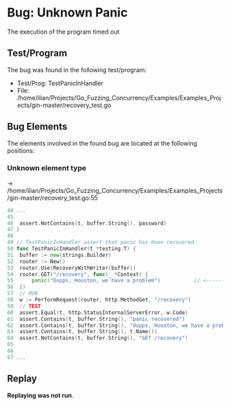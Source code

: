 # Bug: Unknown Panic

The execution of the program timed out

## Test/Program
The bug was found in the following test/program:

- Test/Prog: TestPanicInHandler
- File: /home/ilian/Projects/Go_Fuzzing_Concurrency/Examples/Examples_Projects/gin-master/recovery_test.go

## Bug Elements
The elements involved in the found bug are located at the following positions:

###  Unknown element type
-> /home/ilian/Projects/Go_Fuzzing_Concurrency/Examples/Examples_Projects/gin-master/recovery_test.go:55
```go
44 ...
45 
46 	assert.NotContains(t, buffer.String(), password)
47 }
48 
49 // TestPanicInHandler assert that panic has been recovered.
50 func TestPanicInHandler(t *testing.T) {
51 	buffer := new(strings.Builder)
52 	router := New()
53 	router.Use(RecoveryWithWriter(buffer))
54 	router.GET("/recovery", func(_ *Context) {
55 		panic("Oupps, Houston, we have a problem")           // <-------
56 	})
57 	// RUN
58 	w := PerformRequest(router, http.MethodGet, "/recovery")
59 	// TEST
60 	assert.Equal(t, http.StatusInternalServerError, w.Code)
61 	assert.Contains(t, buffer.String(), "panic recovered")
62 	assert.Contains(t, buffer.String(), "Oupps, Houston, we have a problem")
63 	assert.Contains(t, buffer.String(), t.Name())
64 	assert.NotContains(t, buffer.String(), "GET /recovery")
65 
66 
67 ...
```


## Replay
**Replaying was not run**.

